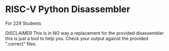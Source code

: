 # RISC-V Python Disassembler
 For 229 Students

 *DISCLAIMER* 
 This is in NO way a replacement for the provided disassembler this is just a tool to help you. Check your output against the provided ".correct" files. 
